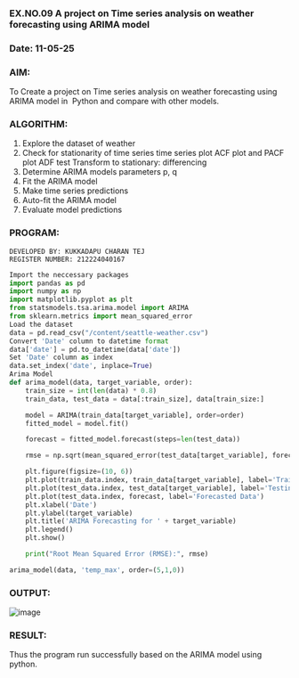 ### EX.NO.09        A project on Time series analysis on weather forecasting using ARIMA model 
### Date: 11-05-25

### AIM:
To Create a project on Time series analysis on weather forecasting using ARIMA model in  Python and compare with other models.
### ALGORITHM:
1. Explore the dataset of weather 
2. Check for stationarity of time series time series plot
   ACF plot and PACF plot
   ADF test
   Transform to stationary: differencing
3. Determine ARIMA models parameters p, q
4. Fit the ARIMA model
5. Make time series predictions
6. Auto-fit the ARIMA model
7. Evaluate model predictions
### PROGRAM:
```
DEVELOPED BY: KUKKADAPU CHARAN TEJ
REGISTER NUMBER: 212224040167
```
```py
Import the neccessary packages
import pandas as pd
import numpy as np
import matplotlib.pyplot as plt
from statsmodels.tsa.arima.model import ARIMA
from sklearn.metrics import mean_squared_error
Load the dataset
data = pd.read_csv("/content/seattle-weather.csv")
Convert 'Date' column to datetime format
data['date'] = pd.to_datetime(data['date'])
Set 'Date' column as index
data.set_index('date', inplace=True)
Arima Model
def arima_model(data, target_variable, order):
    train_size = int(len(data) * 0.8)
    train_data, test_data = data[:train_size], data[train_size:]

    model = ARIMA(train_data[target_variable], order=order)
    fitted_model = model.fit()

    forecast = fitted_model.forecast(steps=len(test_data))

    rmse = np.sqrt(mean_squared_error(test_data[target_variable], forecast))

    plt.figure(figsize=(10, 6))
    plt.plot(train_data.index, train_data[target_variable], label='Training Data')
    plt.plot(test_data.index, test_data[target_variable], label='Testing Data')
    plt.plot(test_data.index, forecast, label='Forecasted Data')
    plt.xlabel('Date')
    plt.ylabel(target_variable)
    plt.title('ARIMA Forecasting for ' + target_variable)
    plt.legend()
    plt.show()

    print("Root Mean Squared Error (RMSE):", rmse)

arima_model(data, 'temp_max', order=(5,1,0))
```
### OUTPUT:
![image](https://github.com/user-attachments/assets/29c2369d-627c-4884-b517-1f4e46a1141c)


### RESULT:
Thus the program run successfully based on the ARIMA model using python.
